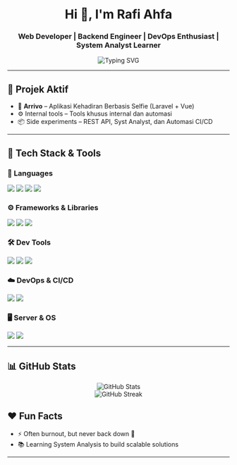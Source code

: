 <!-- Profil Header -->
<h1 align="center">Hi 👋, I'm Rafi Ahfa</h1>
<h3 align="center">Web Developer | Backend Engineer | DevOps Enthusiast | System Analyst Learner</h3>

<p align="center">
  <img src="https://readme-typing-svg.demolab.com?font=Fira+Code&pause=1000&center=true&width=435&lines=Welcome+to+my+GitHub+Profile!;Laravel+%2B+Vue+Coder;Loves+Automation+%26+CI%2FCD;Always+Learning+%F0%9F%93%9A" alt="Typing SVG" />
</p>

---

## 🚀 Projek Aktif

- 🔨 **Arrivo** – Aplikasi Kehadiran Berbasis Selfie (Laravel + Vue)
- ⚙️ Internal tools – Tools khusus internal dan automasi
- 📦 Side experiments – REST API, Syst Analyst, dan Automasi CI/CD

---

## 🧠 Tech Stack & Tools

### 📝 Languages

<p>
  <img src="https://img.shields.io/badge/PHP-777BB4?style=for-the-badge&logo=php&logoColor=white"/>
  <img src="https://img.shields.io/badge/JavaScript-F7DF1E?style=for-the-badge&logo=javascript&logoColor=black"/>
  <img src="https://img.shields.io/badge/HTML5-E34F26?style=for-the-badge&logo=html5&logoColor=white"/>
  <img src="https://img.shields.io/badge/CSS3-1572B6?style=for-the-badge&logo=css3&logoColor=white"/>
</p>

### ⚙️ Frameworks & Libraries

<p>
  <img src="https://img.shields.io/badge/Laravel-F9322C?style=for-the-badge&logo=laravel&logoColor=white"/>
  <img src="https://img.shields.io/badge/Vue.js-42b883?style=for-the-badge&logo=vue.js&logoColor=white"/>
  <img src="https://img.shields.io/badge/Bootstrap-7952B3?style=for-the-badge&logo=bootstrap&logoColor=white"/>
</p>

### 🛠️ Dev Tools

<p>
  <img src="https://img.shields.io/badge/VS%20Code-007ACC?style=for-the-badge&logo=visual-studio-code&logoColor=white"/>
  <img src="https://img.shields.io/badge/Postman-FF6C37?style=for-the-badge&logo=postman&logoColor=white"/>
  <img src="https://img.shields.io/badge/GitHub-181717?style=for-the-badge&logo=github&logoColor=white"/>
</p>

### ☁️ DevOps & CI/CD

<p>
  <img src="https://img.shields.io/badge/GitHub%20Actions-2088FF?style=for-the-badge&logo=github-actions&logoColor=white"/>
  <img src="https://img.shields.io/badge/Nginx-009639?style=for-the-badge&logo=nginx&logoColor=white"/>
</p>

### 🖥️ Server & OS

<p>
  <img src="https://img.shields.io/badge/Ubuntu-E95420?style=for-the-badge&logo=ubuntu&logoColor=white"/>
  <img src="https://img.shields.io/badge/Debian-181717?style=for-the-badge&logo=Debian&logoColor=white"/>
</p>

---

## 📊 GitHub Stats

<p align="center">
  <img src="https://github-readme-stats.vercel.app/api?username=rafixxp&show_icons=true&theme=tokyonight" alt="GitHub Stats" />
  <br/>
  <img src="https://github-readme-streak-stats.herokuapp.com/?user=rafixxp&theme=tokyonight" alt="GitHub Streak" />
</p>

## ❤️ Fun Facts

- ⚡ Often burnout, but never back down 💪
- 📚 Learning System Analysis to build scalable solutions

---
